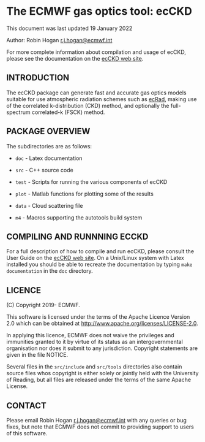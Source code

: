 # The ECMWF gas optics tool: ecCKD

This document was last updated 19 January 2022

Author: Robin Hogan <r.j.hogan@ecmwf.int>

For more complete information about compilation and usage of ecCKD,
 please see the documentation on the [ecCKD web
 site](https://confluence.ecmwf.int/x/xwu0dw).

## INTRODUCTION

The ecCKD package can generate fast and accurate gas optics models
suitable for use atmospheric radiation schemes such as
[ecRad](http://confluence.ecmwf.int/display/ECRAD), making use of the
correlated k-distribution (CKD) method, and optionally the
full-spectrum correlated-k (FSCK) method.

## PACKAGE OVERVIEW

The subdirectories are as follows:

- `doc` - Latex documentation

- `src` - C++ source code

- `test` - Scripts for running the various components of ecCKD

- `plot` - Matlab functions for plotting some of the results

- `data` - Cloud scattering file 

- `m4` - Macros supporting the autotools build system

## COMPILING AND RUNNNING ECCKD

For a full description of how to compile and run ecCKD, please consult
the User Guide on the [ecCKD web
site](https://confluence.ecmwf.int/x/xwu0dw).  On a Unix/Linux system
with Latex installed you should be able to recreate the documentation
by typing `make documentation` in the `doc` directory.

## LICENCE

(C) Copyright 2019- ECMWF.

This software is licensed under the terms of the Apache Licence Version 2.0
which can be obtained at http://www.apache.org/licenses/LICENSE-2.0.

In applying this licence, ECMWF does not waive the privileges and immunities
granted to it by virtue of its status as an intergovernmental organisation
nor does it submit to any jurisdiction.
Copyright statements are given in the file NOTICE.

Several files in the `src/include` and `src/tools` directories also
contain source files whos copyright is either solely or jointly held
with the University of Reading, but all files are released under the
terms of the same Apache License.

## CONTACT

Please email Robin Hogan <r.j.hogan@ecmwf.int> with any queries or bug
fixes, but note that ECMWF does not commit to providing support to
users of this software.